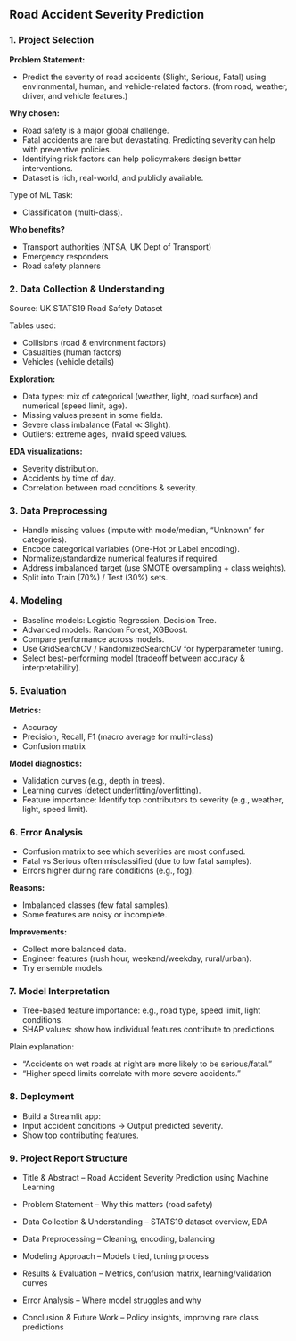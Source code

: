## **Road Accident Severity Prediction**

### **1. Project Selection**

**Problem Statement:**
- Predict the severity of road accidents (Slight, Serious, Fatal) using environmental, human, and vehicle-related factors. (from road, weather, driver, and vehicle features.)

**Why chosen:**

- Road safety is a major global challenge.
- Fatal accidents are rare but devastating. Predicting severity can help with preventive policies.
- Identifying risk factors can help policymakers design better interventions.
- Dataset is rich, real-world, and publicly available.

Type of ML Task:

- Classification (multi-class).

**Who benefits?**

- Transport authorities (NTSA, UK Dept of Transport)
- Emergency responders
- Road safety planners


### **2. Data Collection & Understanding**

Source: UK STATS19 Road Safety Dataset


Tables used:
- Collisions (road & environment factors)
- Casualties (human factors)
- Vehicles (vehicle details)

**Exploration:**
- Data types: mix of categorical (weather, light, road surface) and numerical (speed limit, age).
- Missing values present in some fields.
- Severe class imbalance (Fatal ≪ Slight).
- Outliers: extreme ages, invalid speed values.

**EDA visualizations:**
- Severity distribution.
- Accidents by time of day.
- Correlation between road conditions & severity.

### **3. Data Preprocessing**
- Handle missing values (impute with mode/median, “Unknown” for categories).
- Encode categorical variables (One-Hot or Label encoding).
- Normalize/standardize numerical features if required.
- Address imbalanced target (use SMOTE oversampling + class weights).
- Split into Train (70%) / Test (30%) sets.

### **4. Modeling**
- Baseline models: Logistic Regression, Decision Tree.
- Advanced models: Random Forest, XGBoost.
- Compare performance across models.
- Use GridSearchCV / RandomizedSearchCV for hyperparameter tuning.
- Select best-performing model (tradeoff between accuracy & interpretability).

### **5. Evaluation**
**Metrics:**
- Accuracy
- Precision, Recall, F1 (macro average for multi-class)
- Confusion matrix

**Model diagnostics:**
- Validation curves (e.g., depth in trees).
- Learning curves (detect underfitting/overfitting).
- Feature importance: Identify top contributors to severity (e.g., weather, light, speed limit).

### **6. Error Analysis**
- Confusion matrix to see which severities are most confused.
- Fatal vs Serious often misclassified (due to low fatal samples).
- Errors higher during rare conditions (e.g., fog).

**Reasons:**
- Imbalanced classes (few fatal samples).
- Some features are noisy or incomplete.

**Improvements:**
- Collect more balanced data.
- Engineer features (rush hour, weekend/weekday, rural/urban).
- Try ensemble models.

### **7. Model Interpretation**
- Tree-based feature importance: e.g., road type, speed limit, light conditions.
- SHAP values: show how individual features contribute to predictions.

Plain explanation:
- “Accidents on wet roads at night are more likely to be serious/fatal.”
- “Higher speed limits correlate with more severe accidents.”

### **8. Deployment**
- Build a Streamlit app:
- Input accident conditions → Output predicted severity.
- Show top contributing features.

### **9. Project Report Structure**
- Title & Abstract – Road Accident Severity Prediction using Machine Learning
- Problem Statement – Why this matters (road safety)
- Data Collection & Understanding – STATS19 dataset overview, EDA
- Data Preprocessing – Cleaning, encoding, balancing
- Modeling Approach – Models tried, tuning process
- Results & Evaluation – Metrics, confusion matrix, learning/validation curves
- Error Analysis – Where model struggles and why

- Conclusion & Future Work – Policy insights, improving rare class predictions
